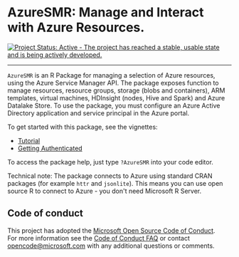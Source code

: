 # AzureSMR: Manage and Interact with Azure Resources.

[![Project Status: Active - The project has reached a stable, usable state and is being actively developed.](http://www.repostatus.org/badges/latest/active.svg)](http://www.repostatus.org/#active)
 
---
 
 `AzureSMR` is an R Package for managing a selection of Azure resources, using the Azure Service Manager API. The package exposes function to manage resources, resource groups, storage (blobs and containers), ARM templates, virtual machines, HDInsight (nodes, Hive and Spark) and Azure Datalake Store. To use the package, you must configure an Azure Active Directory application and service principal in the Azure portal.

To get started with this package, see the vignettes:

  * [Tutorial](http://htmlpreview.github.io/?https://github.com/Microsoft/AzureSMR/blob/master/inst/doc/tutorial.html)
  * [Getting Authenticated](http://htmlpreview.github.io/?https://github.com/Microsoft/AzureSMR/blob/master/inst/doc/Authentication.html)

To access the package help, just type `?AzureSMR` into your code editor.

Technical note: The package connects to Azure using standard CRAN packages (for example `httr` and `jsonlite`). This means you can use open source R to connect to Azure - you don't need Microsoft R Server.

## Code of conduct

This project has adopted the [Microsoft Open Source Code of Conduct](https://opensource.microsoft.com/codeofconduct/).  
For more information see the [Code of Conduct FAQ](https://opensource.microsoft.com/codeofconduct/faq/) or
contact [opencode@microsoft.com](mailto:opencode@microsoft.com) with any additional questions or comments.
